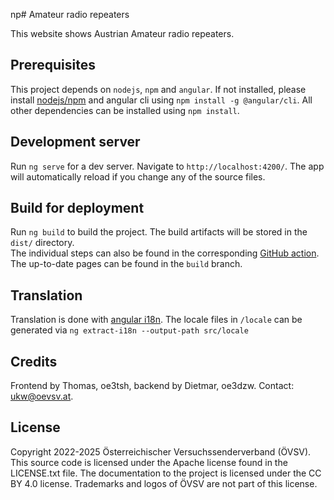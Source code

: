 np# Amateur radio repeaters

This website shows Austrian Amateur radio repeaters.

## Prerequisites

This project depends on `nodejs`, `npm` and `angular`. If not installed, please install [nodejs/npm](https://nodejs.org/en/)
and angular cli using `npm install -g @angular/cli`. All other dependencies can be installed using `npm install`.

## Development server

Run `ng serve` for a dev server. Navigate to `http://localhost:4200/`. The app will automatically reload if you change any of the source files.

## Build for deployment

Run `ng build` to build the project. The build artifacts will be stored in the `dist/` directory.  
The individual steps can also be found in the corresponding [GitHub action](https://github.com/oevsv/repeater-website/blob/master/.github/workflows/main.yml). 
The up-to-date pages can be found in the `build` branch.

## Translation

Translation is done with [angular i18n](https://angular.io/guide/i18n-common-translation-files). The
locale files in `/locale` can be generated via `ng extract-i18n --output-path src/locale`


## Credits

Frontend by Thomas, oe3tsh, backend by Dietmar, oe3dzw. Contact: ukw@oevsv.at.

## License

Copyright 2022-2025 Österreichischer Versuchssenderverband (ÖVSV). This source code is licensed under the Apache license found in the LICENSE.txt file. The documentation to the project is licensed under the CC BY 4.0 license.
Trademarks and logos of ÖVSV are not part of this license.



